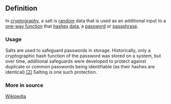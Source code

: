 ## Definition
In [cryptography](https://en.wikipedia.org/wiki/Cryptography), a salt is [random](https://en.wikipedia.org/wiki/Random_Number_Generator) data that is used as an additional input to a [one-way function](https://en.wikipedia.org/wiki/One-way_function) that [hashes](https://en.wikipedia.org/wiki/Cryptographic_hash_function) [data](https://en.wikipedia.org/wiki/Data_(computing)), a [password](https://en.wikipedia.org/wiki/Password) or [passphrase](https://en.wikipedia.org/wiki/Passphrase). 

### Usage
Salts are used to safeguard passwords in storage. Historically, only a cryptographic hash function of the password was stored on a system, but over time, additional safeguards were developed to protect against duplicate or common passwords being identifiable (as their hashes are identical).[[2]](https://en.wikipedia.org/wiki/Salt_(cryptography)#cite_note-2) Salting is one such protection.

### More in source
[Wikipedia](https://en.wikipedia.org/wiki/Salt_(cryptography))